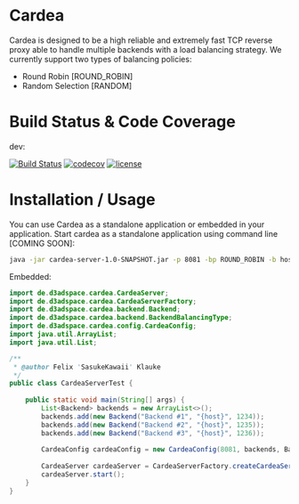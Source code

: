# Cardea
Cardea is designed to be a high reliable and extremely fast TCP reverse proxy able to handle
multiple backends with a load balancing strategy. We currently support two types of balancing 
policies: 
- Round Robin [ROUND_ROBIN]
- Random Selection [RANDOM]

# Build Status & Code Coverage
dev:

[![Build Status](https://travis-ci.org/D3adspaceEnterprises/cardea.svg?branch=dev)](https://travis-ci.org/D3adspaceEnterprises/cardea)
[![codecov](https://codecov.io/gh/D3adspaceEnterprises/cardea/branch/dev/graph/badge.svg)](https://codecov.io/gh/D3adspaceEnterprises/cardea)
[![license](https://img.shields.io/github/license/mashape/apistatus.svg)](https://github.com/D3adspaceEnterprises/cardea/edit/dev/README.md)
# Installation / Usage

You can use Cardea as a standalone application or embedded in your application. Start 
cardea as a standalone application using command line [COMING SOON]: 
```bash
java -jar cardea-server-1.0-SNAPSHOT.jar -p 8081 -bp ROUND_ROBIN -b host:port,host:port,host:port... 
```

Embedded: 
```java
import de.d3adspace.cardea.CardeaServer;
import de.d3adspace.cardea.CardeaServerFactory;
import de.d3adspace.cardea.backend.Backend;
import de.d3adspace.cardea.backend.BackendBalancingType;
import de.d3adspace.cardea.config.CardeaConfig;
import java.util.ArrayList;
import java.util.List;

/**
 * @author Felix 'SasukeKawaii' Klauke
 */
public class CardeaServerTest {
	
	public static void main(String[] args) {
		List<Backend> backends = new ArrayList<>();
		backends.add(new Backend("Backend #1", "{host}", 1234));
		backends.add(new Backend("Backend #2", "{host}", 1235));
		backends.add(new Backend("Backend #3", "{host}", 1236));
		
		CardeaConfig cardeaConfig = new CardeaConfig(8081, backends, BackendBalancingType.ROUND_ROBIN);
		
		CardeaServer cardeaServer = CardeaServerFactory.createCardeaServer(cardeaConfig);
		cardeaServer.start();
	}
}
```
